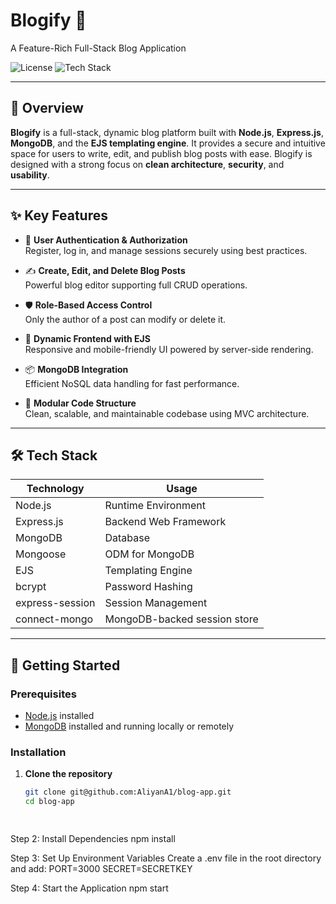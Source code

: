 # Blogify 📝  
A Feature-Rich Full-Stack Blog Application

![License](https://img.shields.io/badge/license-MIT-blue.svg)
![Tech Stack](https://img.shields.io/badge/stack-Node.js%20%7C%20Express.js%20%7C%20MongoDB%20%7C%20EJS-brightgreen)

---

## 📖 Overview

**Blogify** is a full-stack, dynamic blog platform built with **Node.js**, **Express.js**, **MongoDB**, and the **EJS templating engine**. It provides a secure and intuitive space for users to write, edit, and publish blog posts with ease. Blogify is designed with a strong focus on **clean architecture**, **security**, and **usability**.

---

## ✨ Key Features

- 🔐 **User Authentication & Authorization**  
  Register, log in, and manage sessions securely using best practices.

- ✍️ **Create, Edit, and Delete Blog Posts**  
  Powerful blog editor supporting full CRUD operations.

- 🛡️ **Role-Based Access Control**  
  Only the author of a post can modify or delete it.

- 📄 **Dynamic Frontend with EJS**  
  Responsive and mobile-friendly UI powered by server-side rendering.

- 📦 **MongoDB Integration**  
  Efficient NoSQL data handling for fast performance.

- 🧩 **Modular Code Structure**  
  Clean, scalable, and maintainable codebase using MVC architecture.

---

## 🛠️ Tech Stack

| Technology     | Usage                        |
|----------------|------------------------------|
| Node.js        | Runtime Environment           |
| Express.js     | Backend Web Framework         |
| MongoDB        | Database                      |
| Mongoose       | ODM for MongoDB               |
| EJS            | Templating Engine             |
| bcrypt         | Password Hashing              |
| express-session| Session Management            |
| connect-mongo  | MongoDB-backed session store  |

---

## 🚀 Getting Started

### Prerequisites

- [Node.js](https://nodejs.org/) installed
- [MongoDB](https://www.mongodb.com/) installed and running locally or remotely

### Installation

1. **Clone the repository**
   ```bash
   git clone git@github.com:AliyanA1/blog-app.git
   cd blog-app

  
Step 2: Install Dependencies
       npm install


Step 3: Set Up Environment Variables
Create a .env file in the root directory and add:
   PORT=3000
   SECRET=SECRETKEY


Step 4: Start the Application
      npm start

